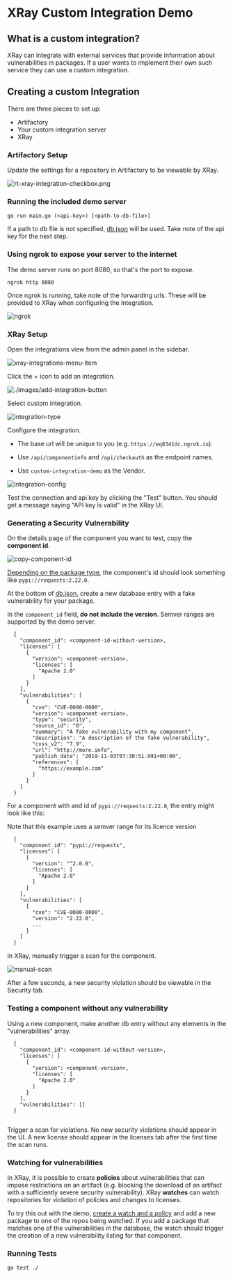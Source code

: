 XRay Custom Integration Demo
=====

## What is a custom integration?

XRay can integrate with external services that provide information about vulnerabilities in packages. If a user wants to implement their own such service they can use a custom integration.



## Creating a custom Integration

There are three pieces to set up:

- Artifactory
- Your custom integration server
- XRay

### Artifactory Setup

Update the settings for a repository in Artifactory to be viewable by XRay.

![rt-xray-integration-checkbox.png](./images/rt-xray-integration-checkbox.png)

### Running the included demo server

`go run main.go (<api-key>) [<path-to-db-file>]`

If a path to db file is not specified, [db.json](./db.json) will be used. Take note of the api key for the next step.

### Using ngrok to expose your server to the internet

The demo server runs on port 8080, so that's the port to expose.

`ngrok http 8080`

Once ngrok is running, take note of the forwarding urls. These will be provided to XRay when configuring the integration.

![ngrok](./images/ngrok-output.png)

### XRay Setup

Open the integrations view from the admin panel in the sidebar.

![xray-integrations-menu-item](./images/xray-integrations-menu-item.png)

Click the + icon to add an integration.

![./images/add-integration-button](./images/add-integration-button.png)

Select custom integration.

![integration-type](./images/integration-type.png)

Configure the integration.

- The base url will be unique to you (e.g. `https://eq8341dc.ngrok.io`).

- Use `/api/componentinfo` and `/api/checkauth` as the endpoint names.

-  Use `custom-integration-demo` as the Vendor.

![integration-config](./images/integration-config.png)

Test the connection and api key by clicking the "Test" button. You should get a message saying "API key is valid" in the XRay UI.

### Generating a Security Vulnerability

On the details page of the component you want to test, copy the **component id**.

![copy-component-id](./images/copy-component-id.png)

[Depending on the package type](https://www.jfrog.com/confluence/display/XRAY/Xray+REST+API#XrayRESTAPI-ComponentIdentifiers), the component's id should look something like `pypi://requests:2.22.0`. 

At the bottom of [db.json](./db.json), create a new database entry with a fake vulnerability for your package.

In the `component_id` field, **do not include the version**. Semver ranges are supported by the demo server.

```
  {
    "component_id": <component-id-without-version>,
    "licenses": [
      {
        "version": <component-version>,
        "licenses": [
          "Apache 2.0"
        ]
      }
    ],
    "vulnerabilities": [
      {
        "cve": "CVE-0000-0000",
        "version": <component-version>,
        "type": "security",
        "source_id": "0",
        "summary": "A fake vulnerability with my component",
        "description": "A description of the fake vulnerability",
        "cvss_v2": "7.9",
        "url": "http://more.info",
        "publish_date": "2019-11-03T07:30:51.991+00:00",
        "references": [
          "https://example.com"
        ]
      }
    ]
  }

```

For a component with and id of `pypi://requests:2.22.0`, the entry might look like this:

Note that this example uses a semver range for its licence version
```
  {
    "component_id": "pypi://requests",
    "licenses": [
      {
        "version": "^2.0.0",
        "licenses": [
          "Apache 2.0"
        ]
      }
    ],
    "vulnerabilities": [
      {
        "cve": "CVE-0000-0000",
        "version": "2.22.0",
        ...
      }
    ]
  }
```

In XRay, manually trigger a scan for the component.

![manual-scan](./images/manual-scan.png)

After a few seconds, a new security violation should be viewable in the Security tab.

### Testing a component without any vulnerability

Using a new component, make another db entry without any elements in the "vulnerabilities" array.

```
  {
    "component_id": <component-id-without-version>,
    "licenses": [
      {
        "version": <component-version>,
        "licenses": [
          "Apache 2.0"
        ]
      }
    ],
    "vulnerabilities": []
  }


```

Trigger a scan for violations. No new security violations should appear in the UI. A new license should appear in the licenses tab after the first time the scan runs.

### Watching for vulnerabilities

In XRay, it is possible to create **policies** about vulnerabilities that can impose restrictions on an artifact (e.g. blocking the download of an artifact with a sufficiently severe security vulnerability). XRay **watches** can watch repositories for violation of policies and changes to licenses.

To try this out with the demo, [create a watch and a policy](https://www.jfrog.com/confluence/display/XRAY/Watches) and add a new package to one of the repos being watched. If you add a package that matches one of the vulnerabilities in the database, the watch should trigger the creation of a new vulnerability listing for that component.

### Running Tests

`go test ./`